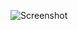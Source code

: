 ![Screenshot](https://raw.githubusercontent.com/Cryakl/Ultimate-RAT-Collection/refs/heads/main/0nly1Rat/Screenshot.png)
